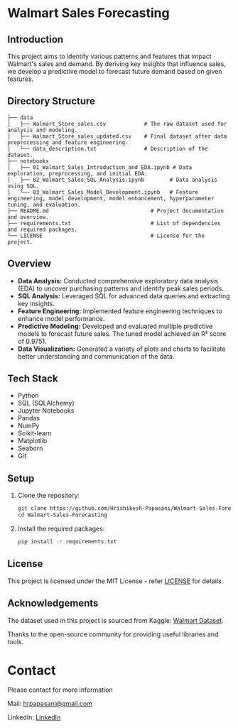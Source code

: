 # Walmart Sales Forecasting

## Introduction

This project aims to identify various patterns and features that impact Walmart's sales and demand. By deriving key insights that influence sales, we develop a predictive model to forecast future demand based on given features.


## Directory Structure

```plaintext
├── data
│   ├── Walmart_Store_sales.csv            # The raw dataset used for analysis and modeling.
│   ├── Walmart_Store_sales_updated.csv    # Final dataset after data preprocessing and feature engineering.
│   └── data_description.txt               # Description of the dataset.
├── notebooks
│   ├── 01_Walmart_Sales_Introduction_and_EDA.ipynb # Data exploration, preprocessing, and initial EDA.
│   ├── 02_Walmart_Sales_SQL_Analysis.ipynb        # Data analysis using SQL.
│   └── 03_Walmart_Sales_Model_Development.ipynb   # Feature engineering, model development, model enhancement, hyperparameter tuning, and evaluation.
├── README.md                                # Project documentation and overview.
├── requirements.txt                         # List of dependencies and required packages.
└── LICENSE                                  # License for the project.
```


## Overview

- **Data Analysis:** Conducted comprehensive exploratory data analysis (EDA) to uncover purchasing patterns and identify peak sales periods.
- **SQL Analysis:** Leveraged SQL for advanced data queries and extracting key insights.
- **Feature Engineering:** Implemented feature engineering techniques to enhance model performance.
- **Predictive Modeling:** Developed and evaluated multiple predictive models to forecast future sales. The tuned model achieved an R² score of 0.9751.
- **Data Visualization:** Generated a variety of plots and charts to facilitate better understanding and communication of the data.


## Tech Stack
- Python
- SQL (SQLAlchemy)
- Jupyter Notebooks
- Pandas
- NumPy
- Scikit-learn
- Matplotlib
- Seaborn
- Git

  
## Setup

1. Clone the repository:

   ```bash
   git clone https://github.com/Hrishikesh-Papasani/Walmart-Sales-Forecasting.git
   cd Walmart-Sales-Forecasting
   ```             
2. Install the required packages:
    ```bash
    pip install -r requirements.txt
    ```



## License

This project is licensed under the MIT License - refer [LICENSE](https://github.com/Hrishikesh-Papasani/Walmart-Sales-Forecasting/blob/main/LICENSE) for details.

## Acknowledgements

The dataset used in this project is sourced from Kaggle: [Walmart Dataset](https://www.kaggle.com/datasets/rutuspatel/walmart-dataset-retail).

Thanks to the open-source community for providing useful libraries and tools.

# Contact

Please contact for more information

Mail: hrpapasani@gmail.com

LinkedIn: [LinkedIn](https://www.linkedin.com/in/hrishikesh-reddy-papasani-02110725a/)
